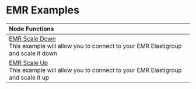 # EMR Examples

|Node Functions| 
|:--------------------------- |
|[EMR Scale Down](./node-emr-scaleDown) </br> This example will allow you to connect to your EMR Elastigroup and scale it down|
|[EMR Scale Up](./node-emr-scaleUp) </br> This example will allow you to connect to your EMR Elastigroup and scale it up|